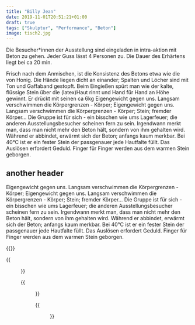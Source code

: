 ```yaml
---
title: "Billy Jean"
date: 2019-11-01T20:51:21+01:00
draft: true
tags: ["Skulptur", "Performance", "Beton"]
image: tisch2.jpg
---
```


Die Besucher*innen der Ausstellung sind eingeladen in intra-aktion mit Beton zu gehen. Jeder Guss lässt 4 Personen zu. Die Dauer des Erhärtens liegt bei ca 20 min.

Frisch nach dem Anmischen, ist die Konsistenz des Betons etwa wie die von Honig. Die Hände liegen dicht an einander; Spalten und Löcher sind mit Ton und Gaffaband gestopft. Beim Eingießen spürt man wie der kalte, flüssige Stein über die (latex)Haut rinnt und Hand für Hand an Höhe gewinnt. Er drückt mit seinen ca 6kg Eigengewicht gegen uns. Langsam verschwimmen die Körpergrenzen - Körper; Eigengewicht gegen uns. Langsam verschwimmen die Körpergrenzen - Körper; Stein; fremder Körper… Die Gruppe ist für sich - ein bisschen wie ums Lagerfeuer; die anderen Ausstellungsbesucher scheinen fern zu sein. Irgendwann merkt man, dass man nicht mehr den Beton hält, sondern von ihm gehalten wird. Während er abbindet, erwärmt sich der Beton; anfangs kaum merkbar. Bei 40°C ist er ein fester Stein der passgenauer jede Hautfalte füllt. Das Auslösen erfordert Geduld. Finger für Finger werden aus dem warmen Stein geborgen.

## another header

Eigengewicht gegen uns. Langsam verschwimmen die Körpergrenzen - Körper; Eigengewicht gegen uns. Langsam verschwimmen die Körpergrenzen - Körper; Stein; fremder Körper… Die Gruppe ist für sich - ein bisschen wie ums Lagerfeuer; die anderen Ausstellungsbesucher scheinen fern zu sein. Irgendwann merkt man, dass man nicht mehr den Beton hält, sondern von ihm gehalten wird. Während er abbindet, erwärmt sich der Beton; anfangs kaum merkbar. Bei 40°C ist er ein fester Stein der passgenauer jede Hautfalte füllt. Das Auslösen erfordert Geduld. Finger für Finger werden aus dem warmen Stein geborgen.

{{<space>}}

{{<figure src="tisch1.jpg" title="a table" alt="a table">}}

{{<figure src="tisch2.jpg">}}

{{<figure src="tisch3.jpg">}}
